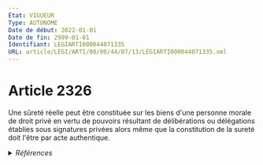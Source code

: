 ```yaml
---
État: VIGUEUR
Type: AUTONOME
Date de début: 2022-01-01
Date de fin: 2999-01-01
Identifiant: LEGIARTI000044071335
URL: article/LEGI/ARTI/00/00/44/07/13/LEGIARTI000044071335.xml
---
```


<h1>Article 2326</h1>

Une sûreté réelle peut être constituée sur les biens d'une personne morale de
droit privé en vertu de pouvoirs résultant de délibérations ou délégations
établies sous signatures privées alors même que la constitution de la sureté
doit l'être par acte authentique.


<details>
  <summary><em>Références</em></summary>

  <h2>Articles faisant référence à l'article</h2>
  
  <ul>
    <li>
      <a href="https://legal.tricoteuses.fr//redirection/LEGIARTI000044045552?vers=git&vers=legifrance">Ordonnance n° 2021-1192 du 15 septembre 2021 portant réforme du droit des sûretés - article 6 ENTIEREMENT_MODIF</a> MODIFIE source
    </li>
  </ul>
  
  <h2>Références faites par l'article</h2>
  
  <ul>
    <li>
      2021-09-15 MODIFIE cible <a href="https://legal.tricoteuses.fr//redirection/LEGIARTI000044045552?vers=git&vers=legifrance">Ordonnance n° 2021-1192 du 15 septembre 2021 portant réforme du droit des sûretés - article 6 ENTIEREMENT_MODIF</a>
    </li>
    <li>
      2999-01-01 CONCORDANCE source <a href="https://legal.tricoteuses.fr//redirection/LEGIARTI000006445825?vers=git&vers=legifrance">Code civil - article 2097 AUTONOME TRANSFERE, en vigueur du 1804-03-21 au 2006-03-24</a>
    </li>
    <li>
      2999-01-01 CONCORDE cible <a href="https://legal.tricoteuses.fr//redirection/LEGIARTI000006445825?vers=git&vers=legifrance">Code civil - article 2097 AUTONOME TRANSFERE, en vigueur du 1804-03-21 au 2006-03-24</a>
    </li>
    <li>
      2999-01-01 CONCORDE source <a href="https://legal.tricoteuses.fr//redirection/LEGIARTI000006450912?vers=git&vers=legifrance">Code civil - article 2532 AUTONOME VIGUEUR, en vigueur depuis le 2006-03-24</a>
    </li>
    <li>
      2999-01-01 CONCORDANCE cible <a href="https://legal.tricoteuses.fr//redirection/LEGIARTI000006450912?vers=git&vers=legifrance">Code civil - article 2532 AUTONOME VIGUEUR, en vigueur depuis le 2006-03-24</a>
    </li>
    <li>
      CODIFICATION source Loi 1804-03-19
    </li>
  </ul>
</details>
